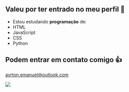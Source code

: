 ## Valeu por ter entrado no meu perfil 🤙

- Estou estudando **programação** de:
- HTML
- JavaScript
- CSS
- Python

## Podem entrar em contato comigo 👍

ayrton.emanuel@outlook.com

![](https://media1.tenor.com/m/aTVDaF5LreQAAAAC/guts-guts-berserk.gif)
